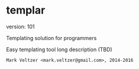 templar
=======

version: 101

Templating solution for programmers

Easy templating tool long description (TBD)

	Mark Veltzer <mark.veltzer@gmail.com>, 2014-2016
